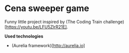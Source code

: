 # Cena sweeper game

Funny little project inspired by (The Coding Train challenge)[https://youtu.be/LFU5ZlrR21E].

**Used technologies**
* (Aurelia framework)[http://aurelia.io]